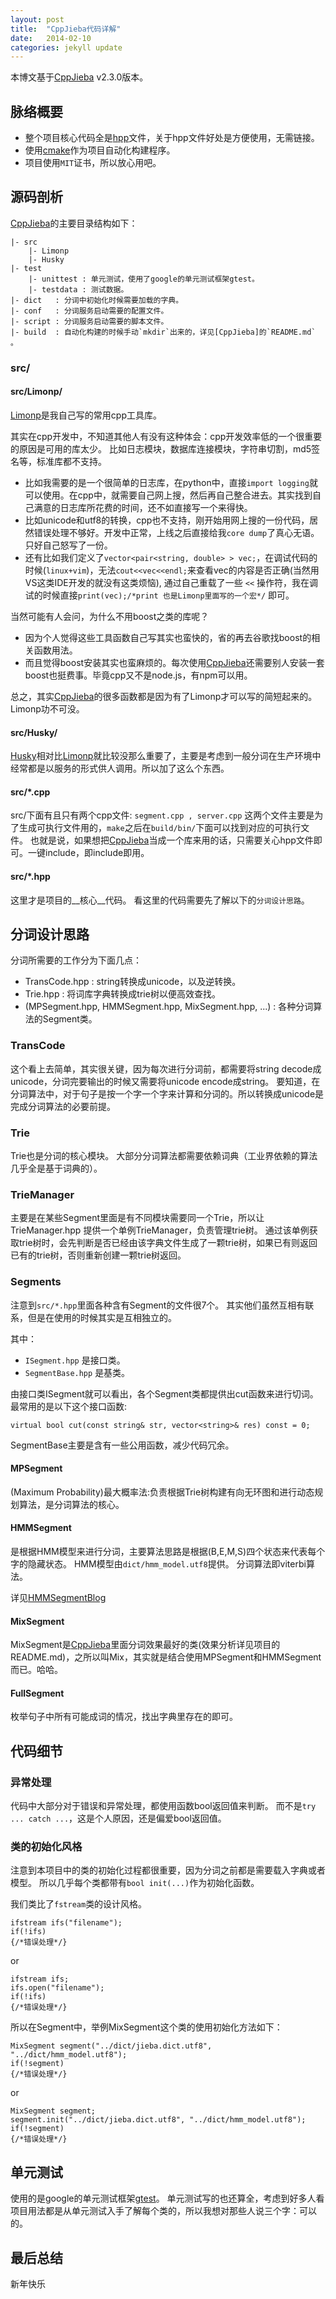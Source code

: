 ```yaml
---
layout: post
title:  "CppJieba代码详解"
date:   2014-02-10
categories: jekyll update
---
```


本博文基于[CppJieba] v2.3.0版本。

## 脉络概要

* 整个项目核心代码全是[hpp]文件，关于hpp文件好处是方便使用，无需链接。
* 使用[cmake]作为项目自动化构建程序。
* 项目使用`MIT`证书，所以放心用吧。

## 源码剖析

[CppJieba]的主要目录结构如下：

```
|- src
    |- Limonp
    |- Husky
|- test 
    |- unittest : 单元测试，使用了google的单元测试框架gtest。
    |- testdata : 测试数据。
|- dict   : 分词中初始化时候需要加载的字典。
|- conf   : 分词服务启动需要的配置文件。
|- script : 分词服务启动需要的脚本文件。
|- build  : 自动化构建的时候手动`mkdir`出来的，详见[CppJieba]的`README.md` 。
```

### src/

#### src/Limonp/

[Limonp]是我自己写的常用cpp工具库。

其实在cpp开发中，不知道其他人有没有这种体会：cpp开发效率低的一个很重要的原因是可用的库太少。
比如日志模块，数据库连接模块，字符串切割，md5签名等，标准库都不支持。

* 比如我需要的是一个很简单的日志库，在python中，直接`import logging`就可以使用。在cpp中，就需要自己网上搜，然后再自己整合进去。其实找到自己满意的日志库所花费的时间，还不如直接写一个来得快。
* 比如unicode和utf8的转换，cpp也不支持，刚开始用网上搜的一份代码，居然错误处理不够好。开发中正常，上线之后直接给我`core dump`了真心无语。只好自己怒写了一份。
* 还有比如我们定义了`vector<pair<string, double> > vec;`，在调试代码的时候(`linux+vim`)，无法`cout<<vec<<endl;`来查看vec的内容是否正确(当然用VS这类IDE开发的就没有这类烦恼), 通过自己重载了一些 `<<` 操作符，我在调试的时候直接`print(vec);/*print 也是Limonp里面写的一个宏*/` 即可。


当然可能有人会问，为什么不用boost之类的库呢？

* 因为个人觉得这些工具函数自己写其实也蛮快的，省的再去谷歌找boost的相关函数用法。
* 而且觉得boost安装其实也蛮麻烦的。每次使用[CppJieba]还需要别人安装一套boost也挺费事。毕竟cpp又不是node.js，有npm可以用。

总之，其实[CppJieba]的很多函数都是因为有了Limonp才可以写的简短起来的。Limonp功不可没。

#### src/Husky/

[Husky]相对比[Limonp]就比较没那么重要了，主要是考虑到一般分词在生产环境中经常都是以服务的形式供人调用。所以加了这么个东西。

#### src/*.cpp

src/下面有且只有两个cpp文件: `segment.cpp , server.cpp`
这两个文件主要是为了生成可执行文件用的，`make`之后在`build/bin/`下面可以找到对应的可执行文件。
也就是说，如果想把[CppJieba]当成一个库来用的话，只需要关心hpp文件即可。一键include，即include即用。

#### src/*.hpp

这里才是项目的__核心__代码。
看这里的代码需要先了解以下的`分词设计思路`。

## 分词设计思路

分词所需要的工作分为下面几点：

* TransCode.hpp : string转换成unicode，以及逆转换。
* Trie.hpp : 将词库字典转换成trie树以便高效查找。
* (MPSegment.hpp, HMMSegment.hpp, MixSegment.hpp, ...) : 各种分词算法的Segment类。

### TransCode

这个看上去简单，其实很关键，因为每次进行分词前，都需要将string decode成unicode，分词完要输出的时候又需要将unicode encode成string。
要知道，在分词算法中，对于句子是按一个字一个字来计算和分词的。所以转换成unicode是完成分词算法的必要前提。

### Trie

Trie也是分词的核心模块。
大部分分词算法都需要依赖词典（工业界依赖的算法几乎全是基于词典的）。

### TrieManager

主要是在某些Segment里面是有不同模块需要同一个Trie，所以让TrieManager.hpp 提供一个单例TrieManager，负责管理trie树。
通过该单例获取trie树时，会先判断是否已经由该字典文件生成了一颗trie树，如果已有则返回已有的trie树，否则重新创建一颗trie树返回。


### Segments

注意到`src/*.hpp`里面各种含有Segment的文件很7个。
其实他们虽然互相有联系，但是在使用的时候其实是互相独立的。

其中：

* `ISegment.hpp` 是接口类。
* `SegmentBase.hpp` 是基类。

由接口类ISegment就可以看出，各个Segment类都提供出cut函数来进行切词。
最常用的是以下这个接口函数:

```
virtual bool cut(const string& str, vector<string>& res) const = 0;
```

SegmentBase主要是含有一些公用函数，减少代码冗余。


#### MPSegment

(Maximum Probability)最大概率法:负责根据Trie树构建有向无环图和进行动态规划算法，是分词算法的核心。

#### HMMSegment

是根据HMM模型来进行分词，主要算法思路是根据(B,E,M,S)四个状态来代表每个字的隐藏状态。
HMM模型由`dict/hmm_model.utf8`提供。
分词算法即viterbi算法。

详见[HMMSegmentBlog]

#### MixSegment

MixSegment是[CppJieba]里面分词效果最好的类(效果分析详见项目的README.md)，之所以叫Mix，其实就是结合使用MPSegment和HMMSegment而已。哈哈。

#### FullSegment

枚举句子中所有可能成词的情况，找出字典里存在的即可。

## 代码细节

### 异常处理

代码中大部分对于错误和异常处理，都使用函数bool返回值来判断。
而不是`try ... catch ...`，这是个人原因，还是偏爱bool返回值。

### 类的初始化风格

注意到本项目中的类的初始化过程都很重要，因为分词之前都是需要载入字典或者模型。
所以几乎每个类都带有`bool init(...)`作为初始化函数。

我们类比了`fstream`类的设计风格。

```
ifstream ifs("filename");
if(!ifs)
{/*错误处理*/}
```

or

```
ifstream ifs;
ifs.open("filename");
if(!ifs)
{/*错误处理*/}
```

所以在Segment中，举例MixSegment这个类的使用初始化方法如下：

```
MixSegment segment("../dict/jieba.dict.utf8", "../dict/hmm_model.utf8");
if(!segment)
{/*错误处理*/}
```

or 

```
MixSegment segment;
segment.init("../dict/jieba.dict.utf8", "../dict/hmm_model.utf8");
if(!segment)
{/*错误处理*/}
```

## 单元测试

使用的是google的单元测试框架[gtest]。
单元测试写的也还算全，考虑到好多人看项目用法都是从单元测试入手了解每个类的，所以我想对那些人说三个字：可以的。


## 最后总结

新年快乐

[cmake]:http://zh.wikipedia.org/wiki/CMake
[hpp]:http://baike.baidu.com/view/3779455.htm
[CppJieba]:https://github.com/aszxqw/cppjieba
[Limonp]:https://github.com/aszxqw/limonp
[Husky]:https://github.com/aszxqw/husky
[gtest]:https://code.google.com/p/googletest/
[HMMSegmentBlog]:http://www.aszxqw.com/jekyll/update/2014/04/07/hmm-segment-xiangjie.html
